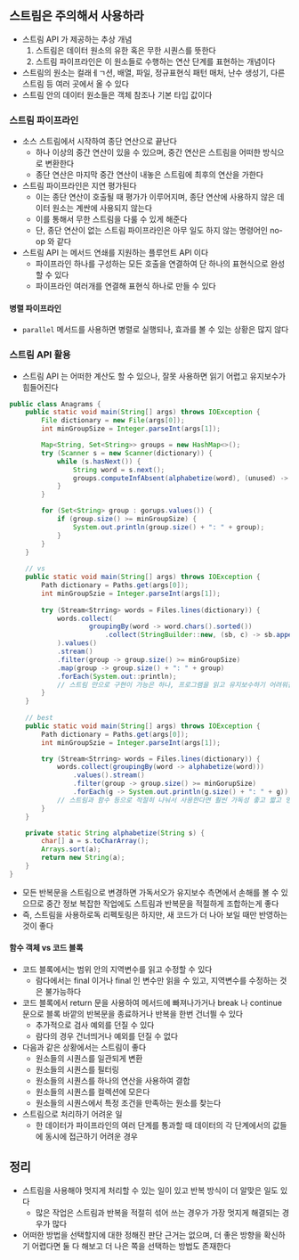 ## 스트림은 주의해서 사용하라

* 스트림 API 가 제공하는 추상 개념
    1. 스트림은 데이터 원소의 유한 혹은 무한 시퀀스를 뜻한다
    2. 스트림 파이프라인은 이 원소들로 수행하는 연산 단계를 표현하는 개념이다
* 스트림의 원소는 컬래ㅔㄱ션, 배열, 파일, 정규표현식 패턴 매처, 난수 생성기, 다른 스트림 등 여러 곳에서 올 수 있다
* 스트림 안의 데이터 원소들은 객체 참조나 기본 타입 값이다

### 스트림 파이프라인

* 소스 스트림에서 시작하여 종단 연산으로 끝난다
    * 하나 이상의 중간 연산이 있을 수 있으며, 중간 연산은 스트림을 어떠한 방식으로 변환한다
    * 종단 연산은 마지막 중간 연산이 내놓은 스트림에 최후의 연산을 가한다
* 스트림 파이프라인은 지연 평가된다
    * 이는 종단 연산이 호출될 때 평가가 이루어지며, 종단 연산에 사용하지 않은 데이터 원소는 계싼에 사용되지 않는다
    * 이를 통해서 무한 스트림을 다룰 수 있게 해준다
    * 단, 종단 연산이 없는 스트림 파이프라인은 아무 일도 하지 않는 명령어인 no-op 와 같다
* 스트림 API 는 메서드 연쇄를 지원하는 플루언트 API 이다
    * 파이프라인 하나를 구성하는 모든 호출을 연결하여 단 하나의 표현식으로 완성할 수 있다
    * 파이프라인 여러개를 연결해 표현식 하나로 만들 수 있다

#### 병렬 파이프라인

* `parallel` 메서드를 사용하면 병렬로 실행되나, 효과를 볼 수 있는 상황은 많지 않다

### 스트림 API 활용

* 스트림 API 는 어떠한 계산도 할 수 있으나, 잘못 사용하면 읽기 어렵고 유지보수가 힘들어진다

```java
public class Anagrams {
    public static void main(String[] args) throws IOException {
        File dictionary = new File(args[0]);
        int minGroupSize = Integer.parseInt(args[1]);

        Map<String, Set<String>> groups = new HashMap<>();
        try (Scanner s = new Scanner(dictionary)) {
            while (s.hasNext()) {
                String word = s.next();
                groups.computeInfAbsent(alphabetize(word), (unused) -> new Tressset<>()).add(word);
            }
        }

        for (Set<String> group : gorups.values()) {
            if (group.size() >= minGroupSize) {
                System.out.println(group.size() + ": " + group);
            }
        }
    }
    
    // vs
    public static void main(String[] args) throws IOException {
        Path dictionary = Paths.get(args[0]);
        int minGroupSzie = Integer.parseInt(args[1]);
        
        try (Stream<Strring> words = Files.lines(dictionary)) {
            words.collect(
                    groupingBy(word -> word.chars().sorted())
                        .collect(StringBuilder::new, (sb, c) -> sb.append((char) c), StringBuilder::append).toString()
            ).values()
            .stream()
            .filter(group -> group.size() >= minGroupSize)
            .map(group -> group.size() + ": " + group)
            .forEach(System.out::println);
            // 스트림 만으로 구현이 가능은 하나, 프로그램을 읽고 유지보수하기 어려워진다
        }
    }
    
    // best
    public static void main(String[] args) throws IOException {
        Path dictionary = Paths.get(args[0]);
        int minGroupSzie = Integer.parseInt(args[1]);

        try (Stream<Strring> words = Files.lines(dictionary)) {
            words.collect(groupingBy(word -> alphabetize(word)))
                .values().stream()
                .filter(group -> group.size() >= minGorupSize)
                .forEach(g -> System.out.println(g.size() + ": " + g));
            // 스트림과 함수 등으로 적절히 나눠서 사용한다면 훨씬 가독성 좋고 짧고 명확하게 구현이 가능하다
        }
    }

    private static String alphabetize(String s) {
        char[] a = s.toCharArray();
        Arrays.sort(a);
        return new String(a);
    }
}
```

* 모든 반복문을 스트림으로 변경하면 가독서오가 유지보수 측면에서 손해를 볼 수 있으므로 중간 정보 복잡한 작업에도 스트림과 반복문을 적절하게 조합하는게 좋다
* 즉, 스트림을 사용하로독 리펙토링은 하지만, 새 코드가 더 나아 보일 때만 반영하는 것이 좋다

#### 함수 객체 vs 코드 블록

* 코드 블록에서는 범위 안의 지역변수를 읽고 수정할 수 있다
    * 람다에서는 final 이거나 final 인 변수만 읽을 수 있고, 지역변수를 수정하는 것은 불가능하다
* 코드 블록에서 return 문을 사용하여 메서드에 빠져나가거나 break 나 continue 문으로 블록 바깥의 반복문을 종료하거나 반복을 한번 건너띌 수 있다
    * 추가적으로 검사 예외를 던질 수 있다
    * 람다의 경우 건너띄거나 예외를 던질 수 없다
* 다음과 같은 상황에서는 스트림이 좋다
    * 원소들의 시퀀스를 일관되게 변환
    * 원소들의 시퀀스를 필터링
    * 원소들의 시퀀스를 하나의 연산을 사용하여 결합
    * 원소들의 시퀀스를 컬렉션에 모은다
    * 원소들의 시퀀스에서 특정 조건을 만족하는 원소를 찾는다
* 스트림으로 처리하기 어려운 일
    * 한 데이터가 파이프라인의 여러 단계를 통과할 때 데이터의 각 단계에서의 값들에 동시에 접근하기 어려운 경우
    
## 정리

* 스트림을 사용해야 멋지게 처리할 수 있는 일이 있고 반복 방식이 더 알맞은 일도 있다
    * 많은 작업은 스트림과 반복을 적절히 섞어 쓰는 경우가 가장 멋지게 해결되는 경우가 많다
* 어떠한 방법을 선택할지에 대한 정해진 판단 근거는 없으며, 더 좋은 방향을 확신하기 어렵다면 둘 다 해보고 더 나은 쪽을 선택하는 방법도 존재한다
